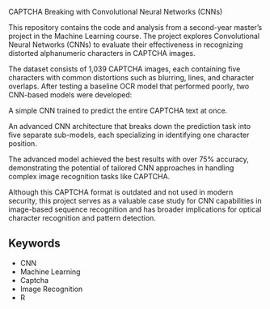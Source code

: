 CAPTCHA Breaking with Convolutional Neural Networks (CNNs)

This repository contains the code and analysis from a second-year master’s project in the Machine Learning course. The project explores Convolutional Neural Networks (CNNs) to evaluate their effectiveness in recognizing distorted alphanumeric characters in CAPTCHA images.

The dataset consists of 1,039 CAPTCHA images, each containing five characters with common distortions such as blurring, lines, and character overlaps. After testing a baseline OCR model that performed poorly, two CNN-based models were developed:

A simple CNN trained to predict the entire CAPTCHA text at once.

An advanced CNN architecture that breaks down the prediction task into five separate sub-models, each specializing in identifying one character position.

The advanced model achieved the best results with over 75% accuracy, demonstrating the potential of tailored CNN approaches in handling complex image recognition tasks like CAPTCHA.

Although this CAPTCHA format is outdated and not used in modern security, this project serves as a valuable case study for CNN capabilities in image-based sequence recognition and has broader implications for optical character recognition and pattern detection.

## Keywords
- CNN  
- Machine Learning  
- Captcha
- Image Recognition  
- R
